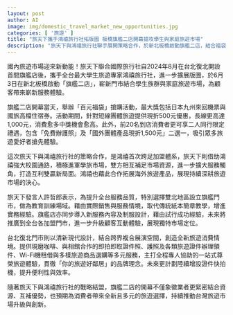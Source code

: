 ```yaml
---
layout: post
author: AI
image: img/domestic_travel_market_new_opportunities.jpg
categories: [ '旅遊' ]
title: "旅天下攜手鴻禧旅行社拓版圖 板橋旗艦二店開幕搶攻學生與家庭旅遊市場"
description: "旅天下與鴻禧旅行社聯手展開策略合作，於新北板橋啟動旗艦二店，結合福袋抽獎、團體旅遊優惠、護照服務等多項活動，進一步深化學生與家庭市場布局，為消費者帶來嶄新旅遊體驗，加速台灣旅遊市場創新升級。"
---
```

國內旅遊市場迎來新動能！旅天下聯合國際旅行社自2024年8月在台北復北開設首間旗艦店後，攜手全台最大學生旅遊專家鴻禧旅行社，進一步擴展版圖，於6月3日在新北板橋啟動「旗艦二店」，嶄新門市結合學生族群與家庭旅遊市場，為顧客帶來嶄新服務體驗。

旗艦二店開幕當天，舉辦「百元福袋」搶購活動，最大獎包括日本九州來回機票與國旅高檔住宿券。活動期間，針對短線團體旅遊提供現折500元優惠，長線更高達1,000元，消費愈多中獎機會愈高。此外，前20名到店消費者更可享二人同行限定禮遇，包含「免費辦護照」及「國外團體產品現折1,500元」二選一，吸引眾多旅遊愛好者搶先體驗。

這次旅天下與鴻禧旅行社的策略合作，是鴻禧首次跨足加盟體系，旅天下則借助鴻禧強大校園通路，積極進軍學旅市場，雙方相互補足市場資源，進一步擴大服務觸角，打造互利雙贏新局面。鴻禧也藉此合作拓展海外旅遊產品，展現持續深耕旅遊市場的決心。

旅天下發言人許哲郎表示，為提升全台服務品質，特別選擇雙北地區設立旗艦門市，做為教育訓練場域。藉由實際銷售與服務情境，取代傳統紙本簡章教學，增進實務經驗。旗艦店亦同步導入新服務內容及制服設計，藉由試行成功經驗，未來將推廣到全台各加盟門市，進一步升級顧客互動體驗，展現獨特市場定位。

台北復北門市則以清新現代設計，結合跨界複合展演空間，創造全新旅遊消費情境。提供現磨咖啡、與相館合作的即拍即取證件照、護照及各類旅遊證件辦理領件、Wi-Fi機租借與多樣旅遊商品選購等多元服務，主打全程專人協助的一站式尊榮旅遊體驗，貫徹「你的旅遊好鄰居」的品牌理念。未來更計劃陸續增設證件快拍機，提升便利性與效率。

隨著旅天下與鴻禧旅行社的戰略結盟，旗艦二店的開幕不僅象徵業者更緊密結合資源、互補優勢，也預期為消費者帶來全新且多元的旅遊選擇，持續推動台灣旅遊市場升級與創新。